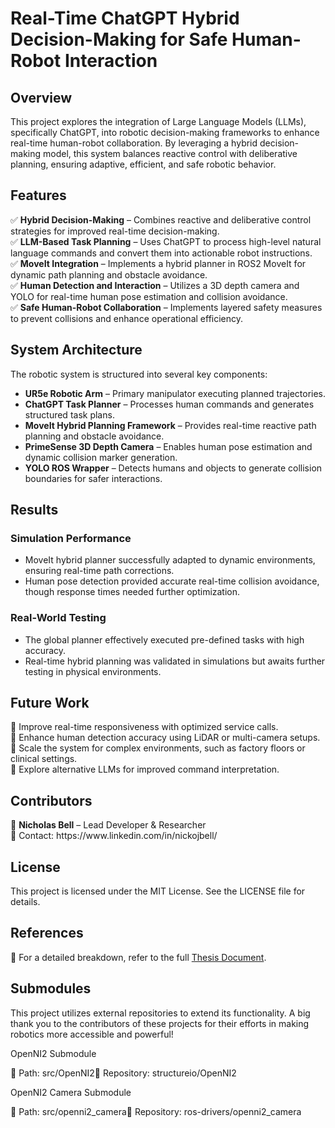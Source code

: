 # Real-Time ChatGPT Hybrid Decision-Making for Safe Human-Robot Interaction



## Overview

This project explores the integration of Large Language Models (LLMs), specifically ChatGPT, into robotic decision-making frameworks to enhance real-time human-robot collaboration. By leveraging a hybrid decision-making model, this system balances reactive control with deliberative planning, ensuring adaptive, efficient, and safe robotic behavior.

## Features

✅ **Hybrid Decision-Making** – Combines reactive and deliberative control strategies for improved real-time decision-making.\
✅ **LLM-Based Task Planning** – Uses ChatGPT to process high-level natural language commands and convert them into actionable robot instructions.\
✅ **MoveIt Integration** – Implements a hybrid planner in ROS2 MoveIt for dynamic path planning and obstacle avoidance.\
✅ **Human Detection and Interaction** – Utilizes a 3D depth camera and YOLO for real-time human pose estimation and collision avoidance.\
✅ **Safe Human-Robot Collaboration** – Implements layered safety measures to prevent collisions and enhance operational efficiency.

## System Architecture

The robotic system is structured into several key components:

- **UR5e Robotic Arm** – Primary manipulator executing planned trajectories.
- **ChatGPT Task Planner** – Processes human commands and generates structured task plans.
- **MoveIt Hybrid Planning Framework** – Provides real-time reactive path planning and obstacle avoidance.
- **PrimeSense 3D Depth Camera** – Enables human pose estimation and dynamic collision marker generation.
- **YOLO ROS Wrapper** – Detects humans and objects to generate collision boundaries for safer interactions.



## Results

### Simulation Performance

- MoveIt hybrid planner successfully adapted to dynamic environments, ensuring real-time path corrections.
- Human pose detection provided accurate real-time collision avoidance, though response times needed further optimization.

### Real-World Testing

- The global planner effectively executed pre-defined tasks with high accuracy.
- Real-time hybrid planning was validated in simulations but awaits further testing in physical environments.

## Future Work

🚀 Improve real-time responsiveness with optimized service calls.\
🚀 Enhance human detection accuracy using LiDAR or multi-camera setups.\
🚀 Scale the system for complex environments, such as factory floors or clinical settings.\
🚀 Explore alternative LLMs for improved command interpretation.

## Contributors

👤 **Nicholas Bell** – Lead Developer & Researcher\
📩 Contact: https\://www\.linkedin.com/in/nickojbell/

## License

This project is licensed under the MIT License. See the LICENSE file for details.

## References

📜 For a detailed breakdown, refer to the full [Thesis Document](https://github.com/YOUR_USERNAME/Your_Repo_Name/blob/main/Thesis___Nicholas_Bell.pdf).

## Submodules

This project utilizes external repositories to extend its functionality. A big thank you to the contributors of these projects for their efforts in making robotics more accessible and powerful!

OpenNI2 Submodule

📌 Path: src/OpenNI2🔗 Repository: structureio/OpenNI2

OpenNI2 Camera Submodule

📌 Path: src/openni2_camera🔗 Repository: ros-drivers/openni2_camera

